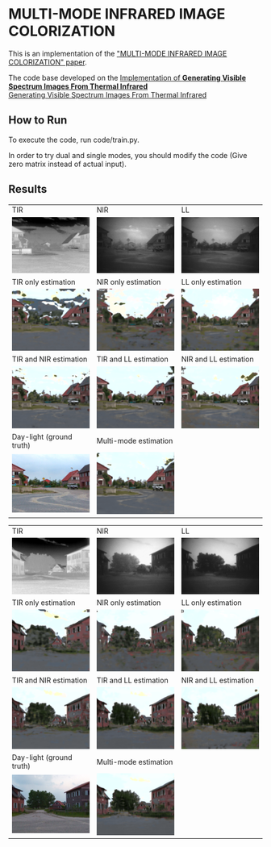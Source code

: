 # MULTI-MODE INFRARED IMAGE COLORIZATION

This is an implementation of the ["MULTI-MODE INFRARED IMAGE COLORIZATION" paper](https://www.spiedigitallibrary.org/conference-proceedings-of-spie/13196/1319606/Multi-mode-infrared-image-colorization/10.1117/12.3037131.short#_=_).


The code base developed on the [Implementation of **Generating Visible Spectrum Images From Thermal Infrared**](https://github.com/amandaberg/TIRcolorization)<br>
[Generating Visible Spectrum Images From Thermal Infrared](https://openaccess.thecvf.com/content_cvpr_2018_workshops/w21/html/Berg_Generating_Visible_Spectrum_CVPR_2018_paper.html) <br>

## How to Run

To execute the code, run code/train.py.

In order to try dual and single modes, you should modify the code (Give zero matrix instead of actual input).


## Results
| | | |
|---|---|---|
| TIR | NIR | LL |
| ![Image 1](Images/Marne_11/Marne_11_IR.bmp) | ![Image 2](Images/Marne_11/Marne_11_II.bmp) | ![Image 3](Images/Marne_11/Marne_11_Vis.bmp) |
| TIR only estimation | NIR only estimation | LL only estimation | 
| ![Image 5](Images/Marne_11/Marne_11_Thermal_IR.bmp) | ![Image 6](Images/Marne_11/Marne_11_NIR.bmp) | ![Image 7](Images/Marne_11/Marne_11_LL.bmp) |
| TIR and NIR estimation | TIR and LL estimation | NIR and LL estimation |
| ![Image 7](Images/Marne_11/Marne_11_Thermal_IR_NIR.bmp) | ![Image 8](Images/Marne_11/Marne_11_Thermal_IR_LL.bmp) | ![Image 9](Images/Marne_11/Marne_11_NIR_LL.bmp) |
| Day-light (ground truth)  | Multi-mode estimation | |
| ![Image 10](Images/Marne_11/Marne_11_REF.bmp) | ![Image 11](Images/Marne_11/Marne_11_Multi_Mode.bmp) | |

| | | |
|---|---|---|
| TIR | NIR | LL |
| ![Image 1](Images/Marne_09/Marne_09_IR.bmp) | ![Image 2](Images/Marne_09/Marne_09_II.bmp) | ![Image 3](Images/Marne_09/Marne_09_Vis.bmp) |
| TIR only estimation | NIR only estimation | LL only estimation | 
| ![Image 5](Images/Marne_09/Marne_09_Thermal_IR.bmp) | ![Image 6](Images/Marne_09/Marne_09_NIR.bmp) | ![Image 7](Images/Marne_09/Marne_09_LL.bmp) |
| TIR and NIR estimation | TIR and LL estimation | NIR and LL estimation|
| ![Image 7](Images/Marne_09/Marne_09_Thermal_IR_NIR.bmp) | ![Image 8](Images/Marne_09/Marne_09_Thermal_IR_LL.bmp) | ![Image 9](Images/Marne_09/Marne_09_NIR_LL.bmp) |
| Day-light (ground truth)  | Multi-mode estimation | |
| ![Image 10](Images/Marne_09/Marne_09_REF.bmp) | ![Image 11](Images/Marne_09/Marne_09_Multi_Mode.bmp) | |

